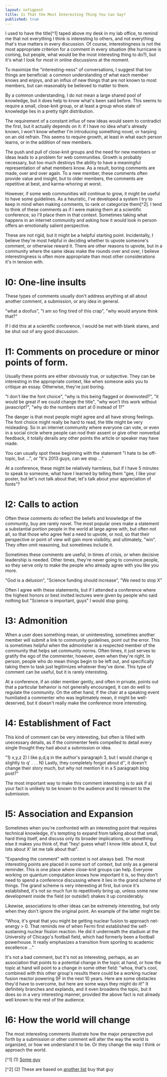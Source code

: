 ```yaml
---
layout: nofigpost 
title: Is That the Most Interesting Thing You Can Say? 
published: true
---
```


I used to have the title[^1] taped above my desk in my lab office, to remind me that
not everything I think is interesting to others, and not everything that's true
matters in every discussion. Of course, interestingness is not the most
appropriate criterion for a comment in every situation (the hurricane is coming,
but people, what would be the most interesting thing to do?), but it's what I
look for most in online discussions at the moment. 

To maximize the "interesting-ness" of conversations, I suggest that too things
are beneficial: a common understanding of what each member knows and enjoys, and
an influx of new things that are not known to most members, but can reasonably
be believed to matter to them. 

By a common understanding, I do not mean a large shared pool of knowledge, but
it does help to know what's been said before. This seems to require a small,
close-knit group, or at least a group whos state of knowledge lies in a pretty
tight distribution. 

The requirement of a constant influx of new ideas would seem to
contradict the first, but it actually depends on it: if I have no idea what's
already known, I won't know whether I'm introducing something novel, or harping
on an old refrain. This seems to require growth, at least in what each person
learns, or in the addition of new members. 

The push and pull of close-knit groups and the need for new members or ideas
leads to a problem for web communities. Growth is probably necessary, but too
much destroys the ability to have a meaningful representation of what members
know. As a result, boring comments are made, over and over again. To a new
member, these comments often provide value and insight, but to older members,
the comments are repetitive at best, and karma-whoring at worst.

However, if some web communities will continue to grow, it might be useful to
have some guidelines. As a heuristic, I've developed a system I try to keep in
mind when making comments, to rank or categorize them[^2]. I tend to think of
these comments as if I were making them at a scientific conference, so I'll
place them in that context. Sometimes taking what happens in an internet
community and asking how it would look in person offers an emotionally salient
perspective. 

These are not rigid, but it might be a helpful starting point. Incidentally, I
believe they're most helpful in deciding whether to upvote someone's comment, or
otherwise reward it. There are other reasons to upvote, but in a community where
the same ideas make the rounds over and over, I believe interestingness is
often more appropriate than most other considerations it's in tension with. 

# I0: One-line insults 

These types of comments usually don't address anything at all about another
comment, a submission, or any idea in general. 

"what a doofus", "I am so fing tired of this crap", "why would anyone think
that?"

If I did this at a scientific conference, I would be met with blank stares, and
be shut out of any good discussion. 

# I1: Comments on procedure or minor points of form. 

Usually these points are either obviously true, or subjective. They can be
interesting in the appropriate context, like when someone asks you to critique
an essay. Otherwise, they're just boring. 

"I don't like the font choice", "why is this being flagged or downvoted?", "it
would be great if we could change the title", "why won't this work without
javascript?", "why do the numbers start at 0 instead of 1?"

The danger is that most people might agree and all have strong feelings. The
font choice might really be hard to read, the title might be very misleading.
So in an internet community where everyone can vote, or even in a social circle
where people can nod their assent or give other nonverbal feedback, it totally
derails any other points the article or speaker may have made. 

You can usually spot these beginning with the statement "I hate to be off-topic,
but ...", or "It's 2013 guys, can we stop ..."

At a conference, these might be relatively harmless, but if I have 5 minutes to
speak to someone, what have I learned by telling them "gee, I like your poster,
but let's not talk about that; let's talk about your appreciation of fonts"?

# I2: Calls to action

Often these comments _do_ reflect the beliefs and knowledge of the community,
buy are rarely novel. The most popular ones make a statement a substantial
portion people in the world at large agree with, but often not all, so that those who
agree feel a need to upvote, or nod, so that their perspective or point of view
will gain more visibility, and ultimately, "win". They often omit reasoning, but
sometimes include it. 

Sometimes these comments are useful, in times of crisis, or
when decisive leadership is needed. Other times, they're never going to convince
people, so they serve only to make the people who already agree with you like
you more. 

"God is a delusion", "Science funding should increase", "We need to stop X"

Often I agree with these statements, but if I attended a conference where the
highest honors or best invited lectures were given by people who said nothing
but "Science is important, guys" I would stop going. 

# I3: Admonition

When a user does something mean, or uninteresting, sometimes another member will
submit a link to community guidelines, point out the error. This is sometimes
helpful when the admonisher is a respected member of the community that helps
set community norms. Often times, it just serves to gratify the ego of the
commenter, however, even when they're right. In person, people who do mean
things begin to be left out, and specifically taking them to task just
legitimizes whatever they've done. This type of comment can be useful, but it is
rarely interesting. 

At a conference, if an older member gently, and often in private, points out
that a particular behavior is not generally encouraged, it can do well to
regulate the community. On the other hand, if the chair at a speaking event
humiliated a commenter who was legitimately mean, it might be well-deserved, but
it doesn't really make the conference more interesting. 

# I4: Establishment of Fact

This kind of comment can be very interesting, but often is filled with
unecessary details, as if the commenter feels compelled to detail every single
thought they had about a submission or idea. 

"1) x,y,z
2) I like p,d,q in the author's paragraph 3, but I would change q slightly to q'
.
.
.
N) Lastly, they completely forgot about d'', it doesn't change their story much,
but why not mention it in a 5 paragraph blog post?"

The most important way to make this comment interesting is to ask if a) your
fact is unlikely to be known to the audience and b) relevant to the
submission. 

# I5: Association and Expansion

Sometimes when you're confronted with an interesting point that requires
technical knowledge, it's tempting to expand from talking about that small, hard
thing itself, and discuss only its broader implications, or something else it
makes you think of, that "hey! guess what! I know little about X, but lots about
X' let me talk about that". 

"Expanding the comment" with context is not always bad. The most interesting
points are placed in some sort of context, but only as a general reminder. This
is one place where close-knit groups can help. Everyone working on quantum
computation knows how important it is, so they don't need to spend a conference
discussing where it lies in the grand scheme of things. The grand scheme is very
interesting at first, but once it's established, it's not so much fun to
repetitively bring up, unless some new development inside the field (or
outside!) shakes it up considerably. 

Likewise, associations to other ideas can be extremely interesting, but only
when they don't ignore the original point. An example of the latter might be:

"Whoa, it's great that you might be getting nuclear fusion to approach
net-energy > 0. That reminds me of when Fermi first established the
self-sustaining nuclear fission reaction. He did it underneath the stadium at the
University of Chicago's football field, which had formerly been a football
powerhouse. It really emphasizes a transition from sporting to academic
excellence ..."

It's not a bad comment, but it's not as interesting, perhaps, as an association
that points to a potential change in the topic at hand, or how the topic at hand
will point to a change in some other field: "whoa, that's cool, combined with
this other group's results there could be a working nuclear fusion reactor
powering SF in the next 10 years. Here are some obstacles they'd have to
overcome, but here are some ways they might do it!" It definitely branches and
explands, and it even broadens the topic, but it does so in a very interesting
manner, provided the above fact is not already well known to the rest of the
audience. 

# I6: How the world will change

The most interesting comments illustrate how the major perspective put forth by a submission or
other comment will alter the way the world is organized, or how we understand it
to be. Or they change the way I think or approach the world. 


[^1] (1) [Some guy](https://news.ycombinator.com/item?id=4693920)

[^2] (2) These are based on [another
list](http://www.paulgraham.com/disagree.html) buy that guy
